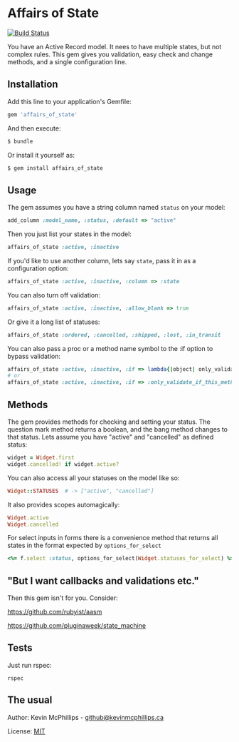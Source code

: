 # Affairs of State

[![Build Status](https://travis-ci.org/kmcphillips/affairs_of_state.png?branch=master)](https://travis-ci.org/kmcphillips/affairs_of_state)

You have an Active Record model. It nees to have multiple states, but not complex rules. This gem gives you validation, easy check and change methods, and a single configuration line.

## Installation

Add this line to your application's Gemfile:

```ruby
gem 'affairs_of_state'
```

And then execute:

```ruby
$ bundle
```

Or install it yourself as:

```ruby
$ gem install affairs_of_state
```

## Usage

The gem assumes you have a string column named `status` on your model:

```ruby
add_column :model_name, :status, :default => "active"
```

Then you just list your states in the model:

```ruby
affairs_of_state :active, :inactive
```

If you'd like to use another column, lets say `state`, pass it in as a configuration option:

```ruby
affairs_of_state :active, :inactive, :column => :state
```

You can also turn off validation:

```ruby
affairs_of_state :active, :inactive, :allow_blank => true
```

Or give it a long list of statuses:

```ruby
affairs_of_state :ordered, :cancelled, :shipped, :lost, :in_transit
```

You can also pass a proc or a method name symbol to the :if option to bypass validation:

```ruby
affairs_of_state :active, :inactive, :if => lambda{|object| only_validate_if_this_is_true(object) }
# or
affairs_of_state :active, :inactive, :if => :only_validate_if_this_method_returns_true
```


## Methods

The gem provides methods for checking and setting your status. The question mark method returns a boolean, and the bang method changes to that status. Lets assume you have "active" and "cancelled" as defined status:

```ruby
widget = Widget.first
widget.cancelled! if widget.active?
```

You can also access all your statuses on the model like so:

```ruby
Widget::STATUSES  # -> ["active", "cancelled"]
```

It also provides scopes automagically:

```ruby
Widget.active
Widget.cancelled
```

For select inputs in forms there is a convenience method that returns all states in the format expected by `options_for_select`

```ruby
<%= f.select :status, options_for_select(Widget.statuses_for_select) %>
```


## "But I want callbacks and validations etc."

Then this gem isn't for you. Consider:

https://github.com/rubyist/aasm

https://github.com/pluginaweek/state_machine


## Tests

Just run rspec:

```
rspec
```


## The usual

Author: Kevin McPhillips - github@kevinmcphillips.ca

License: [MIT](http://opensource.org/licenses/MIT)
